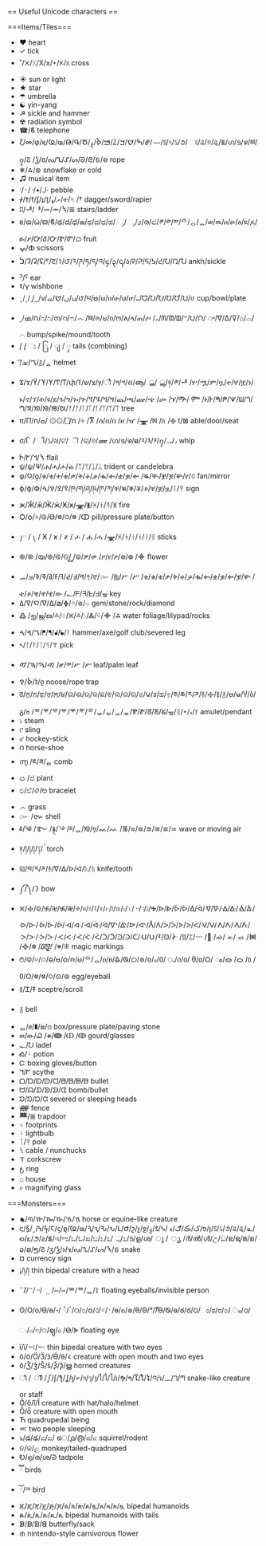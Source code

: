 == Useful Unicode characters ==

===Items/Tiles===
 * ❤ heart
 * ✓ tick
 * ˟/྾/ᚷ/X/x/᛭/ᝣ/ᳵ  cross
 * ☀ sun or light
 * ★ star
 * ☂ umbrella
 * ☯ yin-yang
 * ☭ sickle and hammer
 * ☢ radiation symbol
 * ☎/ϐ telephone
 * ζ/∞/φ/ϗ/Ҩ/ҩ/Թ/Գ/Ծ/ސ /ߝ/ߒ/ࠈ/ࠊ/ࠋ/ࠌ/ࠎ/ࡘ/ऽ/ঀ/ઽ/૭/ ଃ/ଌ/୭/ୡ/౾/ഗ/ട/ഴ/ྊ/၇/Ⴧ /ჴ/ჾ/ᔓ/ᔐ/ᔑ/ᔕ/ᘐ/ᘓ/ៜ/᪤ rope
 * ❄/⁂/⊛ snowflake or cold
 * ♫ musical item
 * ˑ/᛫/᠂/•/․/‧ pebble
 * ᚋ/Ϯ/ϯ/ʄ/ʇ/ʈ/ރ/ߪ/ተ/ᛶ /† dagger/sword/rapier
 * ʭ/ᆅ/ᆙ/ᆖ/ᆂ/ᝐ/≣ stairs/ladder
 * ʚ/ɷ/ώ/ϖ/ϐ/థ/ద/ధ/ౚ/ಥ/ದ/ಧ/ಹ/ ೃ/ ೖ/೨/ര/ඦ/༲/༳/༰/ᅌ/ᆼ/ᇰ/ወ/ዉ/ዐ/ዑ/ዕ/ዩ/ዾ/ፁ/ፆ/Ꭴ/Ꮄ/Ꮕ/Ꮡ/Ꮫ/ᜊ fruit
 * ࡔ/ȸ scissors
 * ࠍ/Ɂ/ʡ/ʢ/ˤ/ट/ॽ/౮/༢/ཌ/ཏ/ད/འ/၄/၃/၎/ა/Ꭾ/ᕈ/ᕋ/ᕊ/ᕍ/ᘢ/ᘣ/ᘨ ankh/sickle
 * ˀ/ˁ ear
 * ˠ/γ wishbone
 * ˬ/˯/ ̮/ ͜ /ν/ں/ࠈ/ࡖ/ப/౮/པ/ဗ/ၑ/ሀ/ሁ/ህ/ሆ/᎑/ᗜ/ᘢ/ᘨ/ᘮ/ᘴ/ᙀ/ᤙ cup/bowl/plate
 * ˰/ߘ/౧/೧/೧/ന/റ/ෆ/෴ /ྊ/ၐ/ၑ/ი/ო/ለ/ላ/ጠ/ጦ /᎔/ᗰ/ᗵ/ᗶ/ᘁ/ᙀ/ᙁ/ ᤸ/∇/∆/⊽/⌂/⌓/⌒ bump/spike/mound/tooth
 *  ̧/ ̨/ ು / ြ / ျ / ှ  tails (combining)
 *  ͡/ࠂ/ࡁ/࿄/ᇫ helmet
 * Ϫ/ϫ/ϔ/ϓ/ϒ/Ͳ/ͳ/փ/ץ/צ/ש/ߠ/ौ /প/শ/ଶ/ൡ/ ൢ/ ൣ/༈/༲/ᆅ /ሦ/ሟ/ም/ቧ/ተ/ቸ/ቿ/ነ/ኑ/ኖ/ኘ/ኯ/ዩ/ደ/ጉ/ግ/ጐ/ጕ/ጘ/ጙ/ጝ/ጞ/ጨ/ጫ/ጬ/ጭ /ጮ /ፑ/ᎁ/ ᎃ /᎙/Ꭸ/ᖗ/ᖘ/ᗐ/ᗯ/ᘃ/ᘉ/ᘝ/ᘞ/ᘟ/ᘠ/ᘡ/ᚠ/ᚡ/ᚴ/ᚵ/ᚶ/ᛉ/ᛘ/ᛠ tree
 * π/П/п/ח/۝/۞۞  /ߛ  /༓ /Ⴟ /ሰ/ስ/በ /ዘ /ዠ /ᚘ /ᢂ /ᥰ /᪣ t/⊠ able/door/seat
 * σ/િ/ ી/ઽ/ଖ/ଟ/ ୗ /ୠ/୭/ண /ഗ/ട/ഴ/ອ/༢/༣/༩/၇/᎕/᎖ whip
 * Ⴡ/ᖼ/ᖿ/ᝐ flail
 * ψ/ѱ/Ѱ/ሐ/ሓ/ሖ/ᏹ /ᛉ/ᛘ/ᛣ/ᛦ trident or candelebra
 * φ/Ϙ/ϙ/ቁ/ቂ/ቀ/ቄ/ቃ/ቅ/ቆ/ቇ/ቈ/ቊ/ቋ/ቌ/ቍ /ቘ/ቚ/ቛ/ቜ/ቝ/የ/ᛰ fan/mirror
 * ϕ/ф/Փ/߉/ߐ/ࠒ/ࠓ/ཁ/ག/ཤ/ཥ/ཫ/ཀ/ቐ/ቑ/ቕ/ቖ/ቶ/ቸ/ቿ/ዟ/ᛮ/ᛳ  sign
 * ж/Ӂ/ӂ/Ӝ/ӝ/Ӿ/ӿ/ᚘ/ᚕ/ᚸ/ᚼ/ᛡ/ᛤ fire
 * Ѻ/ѻ/༓/࿃/Ꮎ/᳂/᳃/᳁ /ↀ  pill/pressure plate/button
 * ༿ / ༾ / Ӿ / ӿ / ҂ / ሖ / ሐ  /ሓ /ᚘ/ᚸ/ᚼ/ᚾ/ᛀ/ᛅ/ᛝ sticks
 * ֍/֎ /യ/࿌/࿋/࿊/ ࿆/࿃/ዎ/ዏ /ዖ/የ/ፆ/᪥/᪠ /᯽ flower
 * ߃/߄/ߔ/ߓ/ߥ/ߧ/ߢ/ࡃ/ࡄ/न/९/ਵ/๛ /༖/ሥ /ሥ /ቂ/ቁ/ቄ/ቃ/ቅ/ቆ/ቇ/ቈ/ቊ/ቋ/ቌ/ቍ/ቜ/ቝ /ቴ/ቶ/ዊ/ዋ/ዌ/ው /᎘/ᖴ/ᖷ/ᖶ/ᖵ/ᚗ key
 * ࠏ/ߜ/ߡ/ᐁ/ᐃ/മ/ᚖ/ᛜ/៙/⌔ gem/stone/rock/diamond
 * ߷ /ஐ/ஜ/ణ/༜/༶/྿/࿏/჻/Ꮬ/᠅/᯽ /⁂ water foliage/lilypad/rocks
 * ࠂ/ࠃ/ࠓ/ᖰ/ᖳ/ᖱ/ᖲ/ᚹ hammer/axe/golf club/severed leg
 * ༨/ᚨ/ᚹ/ᛐ/ᛩ/ᝨ pick
 * ࠑ/ࠅ/ࠄ/ࠉ /༗/༰/ሥ /ሥ  leaf/palm leaf
 * ࠎ/ࠒ/ঠ/ჹ noose/rope trap
 * ठ/ਠ/ਨ/ਫ/ਰ/ਲ/૪/ଇ/ଈ/ଋ/କ/ଛ/ଵ/ଲ/ର/ୠ/୪/౪/ತ/ಹ/ඉ/ཅ/ཆ/ར/ཬ/࿈/࿇/࿅/࿄/ဗ/မ/Ⴤ/ბ/გ/ჾ /ᄒ/ᄛ/ᄝ/ᄫ/ᄬ/ᅗ/ᅙ/ᇦ/ᇢ/ᇰ/ᇴ/Ꮘ/Ꮡ/ᘔ/ᘕ/ᘜ/ᚗ/ᛝ/᛭/៵/᥅ amulet/pendant
 * ১ steam
 * ୯ sling
 * ୰ hockey-stick
 * ౧ horse-shoe
 * ൬ /ཇ/ཟ/ᇀ comb
 * ඏ /ඦ  plant
 * එ/ඒ/࿂/ᳩ  bracelet
 * ෴  grass
 * ๛ /៚  shell
 * ༅/༄ /࿐ /࿑/࿓ /࿔/ᆻ/ᘞ/᠀/ᨐ/ᨓ /᯾/≈/≅/≊/≋/≌/⋍ wave or moving air
 * ༈/།/༏/༐/༑/ ྇ torch
 * ༕/བ/ར/ཬ/࿈/ᐁ/ᐃ/ᐅ/ᐊ/ᚣ/ᚥ knife/tooth
 * ༼/༽/᯿ bow
 * ྿/࿇/࿃/࿕/࿖/࿗/࿘/፠/።/፣/፤/፥/፦/፧/፨/᎓/᛬/᠃/᠄/᎒/Ꭽ/ᐉ/ᐈ/ᐇ/ᐆ/ᐄ/ᐋ/ᐌ/ᐍ/ᐎ/ᐏ/ᐐ/ᐑ/ᐒ/ᐓ/ᐔ/ᐕ/ᐖ/ᐗ/ᐘ/ᐙ/ᐚ/ᐛ/ᐫ/ᐬ/ᐭ/ᐮ/ᐰ/ᐲ/ᐴ/ᐵ/ᐶ/ᐷ/ᐹ/ᐺ/ᐻ/ᐼ/ᐽ/ᐾ/ᐿ/ᑀ/ᑁ/ᑂ/ᑃ/ᑄ/ᑅ/ᑆ/ᑇ/ᑈ/ᑑ/ᑒ/ᑓ/ᑔ/ᑖ/ᑗ/ᑘ/ᙇ/ᙌ/ᙹ /ᛥ/ᛯ/᠁ /ᢆ /ᨁ/ ᨃ/ ᨋ /᯼ /᳀/᳁ /᳄ /※/⁜ magic markings
 * ࿉/࿃/࿁/࿀/ဓ/ဗ/ဝ/ၐ/ၑ/ᅌ/ᆼ/ዐ/ፀ/Ꮂ/Ꮻ/ᝪ/៙/០/៰/᠐/ ᤱ/᥆/ᦞ/ ᦲ/᧐/᮰/ ᯪ/ᯣ /ᯆ /᱀ /᱐/ᱛ/᳁/᳂/᳃/⊙/⊚  egg/eyeball
 * ࿅/Ꮖ/‡ sceptre/scroll
 * ࿄ bell
 * ᆷ/ፀ/∎/⊠/⊡ box/pressure plate/paving stone
 * ወ/ው/Ꮗ /ᚑ/ↈ /ↀ /ↂ  gourd/glasses
 * ᎘/ᘢ ladel
 * Ꭳ/ᛍ potion
 * Ꮸ boxing gloves/button
 * ᖻ/ᖸ scythe
 * ᗝ/ᗞ/ᗟ/ᗠ/ᗡ/ᗺ/ᗷ/ᗸ/ᗹ bullet
 * ᗢ/ᗣ/ᗤ/ᗥ/ᗦ/ᗧ bomb/bullet
 * ᘲ/ᘱ/ᘰ/ᘳ severed or sleeping heads
 * ᚏ fence
 * ᚙ/≣ trapdoor
 * ᛃ footprints
 * ᛍ lightbulb
 * ᛙ/ᛳ  pole
 * ᛪ cable / nunchucks
 * ᝤ corkscrew
 * ᪭ ring
 * ⌂ house
 * ⌕ magnifying glass

===Monsters===
 * ♞/୩/ዅ/ዀ/ዂ/ዄ/ዃ horse or equine-like creature
 * ς/§/˷/Ϟ/ϟ/Ϛ/ϛ/ϱ/Ҩ/ҩ/Ԇ/ԇ/Ԅ/ԅ/Լ/Ժ/շ/չ/ջ/ן/פ/ک/ڪ/ګ/ޱ /߆/ࡂ/ࡘ/ऽ/ઽ/૭/ଌ/ୡ/உ/ల/ఽ/౨/౽/౾/ಇ/ಌ/ಒ/ಓ/ಖ/ಬ/೩/೭/ ೢ/೭/ട/ള/ശ/ ൂ / ൄ /ർ/ൽ/ൾ/උ/ඞ/ຂ/ຊ/ທ/ຣ/ວ/ຮ/ໆ/Ⴧ /ჳ/ჴ/ነ/ፄ/ᔓ/ᔐ/ᔑ/ᔕ/ᝐ/ៜ snake
 * ¤ currency sign
 * ¡/༏/། thin bipedal creature with a head
 * ¨/̈/࠲/᠃/ ಼ /༞/༟/ᄈ/ᅘ/ᇮ/ᛔ floating eyeballs/invisible person
 * ʘ/Ο/ο/Ө/ө/॰/ ཾ/ॱ/୦/೦/ဝ/௦/ᛜ/᛫/ɵ/ߋ/៙/θ/Θ/°/̊/̐Ѳ/Ꮻ/ѳ/ఠ/ర/౦/ಂ/ಠ/ರ/೦/ ം/ഠ/ ං/๐/࿁/࿀/ဈ/ჿ /Ꮎ/ᗎ floating eye
 * ï/ї/࠸/࠹ thin bipedal creature with two eyes
 * ö/ӧ/Ӧ/Ӟ/ӟ/Ӫ/ӫ/࠵ creature with open mouth and two eyes
 * ŏ/Ǯ/ǯ/Š/š/Ѯ/ѯ/ൠ horned creatures
 * ീ / ിീ /ഽ/ʃ/ƪ/ʆ/ʅ/൳/ฯ/ๆ/ๅ/ไ/ใ/โ/เ/ຯ/າ/ໃ/ໂ/ໄ/འ/ነ/᎗/ᘃ/ᘉ snake-like creature or staff
 * Ȏ/ȏ/ȋ/Ȋ creature with hat/halo/helmet
 * Ȫ/ȫ creature with open mouth
 * Ћ quadrupedal being
 * ࠺  two people sleeping
 * ঌ/డ/ఢ/ಎ/ಏ/ െ/൧/൫/๘/๔   squirrel/rodent
 * ନ/ଳ/ළ monkey/tailed-quadruped
 * Ꭷ/൭/ര/ശ/ᘒ tadpole
 *  ཽ birds
 *  ོ/ྋ bird
 * ጁ/ጂ/ጃ/ጄ/ጅ/ጆ/ጰ/ጳ/ጵ/ጶ/ጷ/ጸ/ጻ/ጾ/ጿ bipedal humanoids
 * ጱ/ጲ/ጴ/ጹ/ጺ/ጼ bipedal humanoids with tails
 * ᗾ/ᗽ/ᗿ/ᘀ butterfly/sack
 * ᜈ nintendo-style carnivorous flower
